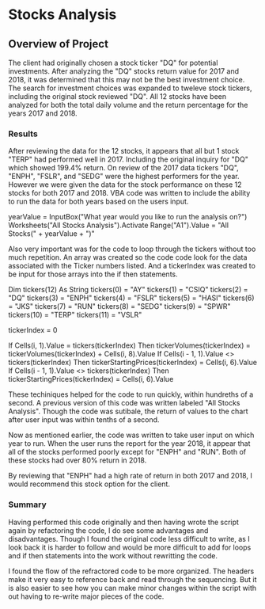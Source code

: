 # Stocks Analysis

## Overview of Project
The client had originally chosen a stock ticker "DQ" for potential investments.  After analyzing the "DQ" stocks return value for 2017 and 2018, it was determined that this may not be the best investment choice.  The search for investment choices was expanded to tweleve stock tickers, including the original stock reviewed "DQ".  All 12 stocks have been analyzed for both the total daily volume and the return percentage for the years 2017 and 2018.

### Results
After reviewing the data for the 12 stocks, it appears that all but 1 stock "TERP" had performed well in 2017.  Including the original inquiry for "DQ" which showed 199.4% return.  On review of the 2017 data tickers "DQ", "ENPH", "FSLR", and "SEDG" were the highest performers for the year.  However we were given the data for the stock performance on these 12 stocks for both 2017 and 2018.  VBA code was written to include the ability to run the data for both years based on the users input.

yearValue = InputBox("What year would you like to run the analysis on?")
Worksheets("All Stocks Analysis").Activate
    Range("A1").Value = "All Stocks(" + yearValue + ")"

Also very important was for the code to loop through the tickers without too much repetition. An array was created so the code code look for the data associated with the Ticker numbers listed.  And a tickerIndex was created to be input for those arrays into the if then statements.

 Dim tickers(12) As String
    tickers(0) = "AY"
    tickers(1) = "CSIQ"
    tickers(2) = "DQ"
    tickers(3) = "ENPH"
    tickers(4) = "FSLR"
    tickers(5) = "HASI"
    tickers(6) = "JKS"
    tickers(7) = "RUN"
    tickers(8) = "SEDG"
    tickers(9) = "SPWR"
    tickers(10) = "TERP"
    tickers(11) = "VSLR"

 tickerIndex = 0   

 If Cells(i, 1).Value = tickers(tickerIndex) Then
         tickerVolumes(tickerIndex) = tickerVolumes(tickerIndex) + Cells(i, 8).Value
If Cells(i - 1, 1).Value <> tickers(tickerIndex) Then
            tickerStartingPrices(tickerIndex) = Cells(i, 6).Value
If Cells(i - 1, 1).Value <> tickers(tickerIndex) Then
            tickerStartingPrices(tickerIndex) = Cells(i, 6).Value

These techiniques helped for the code to run quickly, within hundreths of a second.  A previous version of this code was written labeled "All Stocks Analysis".  Though the code was sutibale, the return of values to the chart after user input was within tenths of a second.

Now as mentioned earlier, the code was written to take user input on which year to run.  When the user runs the report for the year 2018, it appear that all of the stocks performed poorly except for "ENPH" and "RUN".  Both of these stocks had over 80% return in 2018.

By reviewing that "ENPH" had a high rate of return in both 2017 and 2018, I would recommend this stock option for the client.


### Summary
Having performed this code originally and then having wrote the script again by refactoring the code, I do see some advantages and disadvantages.  Though I found the original code less difficult to write, as I look back it is harder to follow and would be more difficult to add for loops and if then statements into the work without rewritting the code.  

I found the flow of the refractored code to be more organized.  The headers make it very easy to reference back and read through the sequencing.  But it is also easier to see how you can make minor changes within the script with out having to re-write major pieces of the code.
